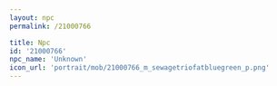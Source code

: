 ```yaml
---
layout: npc
permalink: /21000766

title: Npc
id: '21000766'
npc_name: 'Unknown'
icon_url: 'portrait/mob/21000766_m_sewagetriofatbluegreen_p.png'
---
```


